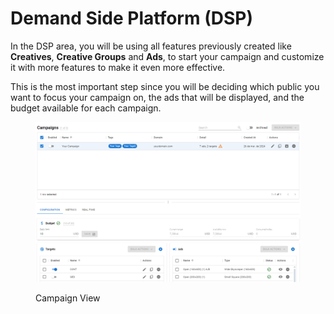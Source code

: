 # Demand Side Platform (DSP)

In the DSP area, you will be using all features previously created like **Creatives**, **Creative Groups** and **Ads**, to start your campaign and customize it with more features to make it even more effective.&#x20;

This is the most important step since you will be deciding which public you want to focus your campaign on, the ads that will be displayed, and the budget available for each campaign.

<figure><img src="../../.gitbook/assets/image (437).png" alt=""><figcaption><p>Campaign View</p></figcaption></figure>
